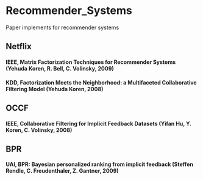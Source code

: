 # Recommender_Systems
Paper implements for recommender systems
## Netflix
#### IEEE, Matrix Factorization Techniques for Recommender Systems (Yehuda Koren, R. Bell, C. Volinsky, 2009)
#### KDD, Factorization Meets the Neighborhood: a Multifaceted Collaborative Filtering Model (Yehuda Koren, 2008)
## OCCF
#### IEEE, Collaborative Filtering for Implicit Feedback Datasets (Yifan Hu, Y. Koren, C. Volinsky, 2008)
## BPR
#### UAI, BPR: Bayesian personalized ranking from implicit feedback (Steffen Rendle, C. Freudenthaler, Z. Gantner, 2009)

